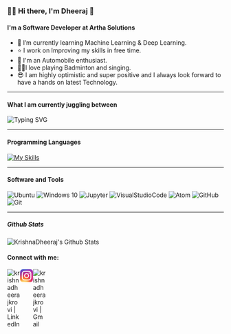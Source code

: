 ### 👨‍💻 Hi there, I'm Dheeraj 👋

#### I'm a Software Developer at Artha Solutions
- &#128214; I’m currently learning Machine Learning & Deep Learning.
- &#11088; I work on Improving my skills in free time.
- &#x1f697; I'm an Automobile enthusiast.
- &#127992;&#x1F3A4;I love playing Badminton and singing.
- &#128526; I am highly optimistic and super positive and I always look forward to have a hands on latest Technology.

---

#### What I am currently juggling between
<img src ="https://readme-typing-svg.herokuapp.com?font=TimesNewRoman&size=16&lines=Talend+Cloud+Administrator+Certification;Azure+Data+Engineer+Path;AWS+Machine+Learning+Practitioner" alt="Typing SVG" >

---

#### Programming Languages
[![My Skills](https://skillicons.dev/icons?i=python,js,java,cpp&perline=28)](https://skillicons.dev)

---

#### Software and Tools
![Ubuntu](https://img.shields.io/badge/Ubuntu-E95420?style=for-the-badge&logo=ubuntu&logoColor=white)
![Windows 10](https://img.shields.io/badge/Windows-0078D6?style=for-the-badge&logo=windows&logoColor=white)
![Jupyter](https://img.shields.io/badge/Jupyter-000000.svg?style=for-the-badge&color=orange&logo=jupyter&logoColor=white)
![VisualStudioCode](https://img.shields.io/badge/VisualStudioCode-0078d7.svg?style=for-the-badge&logo=visual-studio-code&logoColor=white)
![Atom](https://img.shields.io/badge/Atom-%2366595C.svg?style=for-the-badge&logo=atom&logoColor=white)
![GitHub](https://img.shields.io/badge/github-%23121011.svg?style=for-the-badge&logo=github&logoColor=white)
![Git](https://img.shields.io/badge/git-%23F05033.svg?style=for-the-badge&logo=git&logoColor=white)

---

##### Github Stats
  <img align="left" alt="KrishnaDheeraj's Github Stats" src="https://github-readme-stats-krishnadheerajkrovi.vercel.app/api?username=Krishnadheerajkrovi&show_icons=true&hide_border=true" />

<br>

#### Connect with me:
[<img align="left" alt="krishnadheerajkrovi | LinkedIn" width="30px" src="https://cdn.jsdelivr.net/npm/simple-icons@v3/icons/linkedin.svg" />][linkedin]
[<img align="left" alt="krishnadheerajkrovii | Instagram" width="30px" src="https://raw.githubusercontent.com/github/explore/06c46459e7947c8a25f72798af696d66e202ac39/topics/instagram/instagram.png" />][instagram]
[<img align="left" alt="krishnadheerajkrovi | Gmail" width="30px" src="https://cdn.jsdelivr.net/npm/simple-icons@v9/icons/gmail.svg" />][gmail]




  
[instagram]: https://www.instagram.com/krishnadheerajkrovii/
[linkedin]: https://www.linkedin.com/in/krishnadheerajkrovi/
[gmail]: mailto:krishnadheerajkrovi@gmail.com?subject=Hello%20Ileri,%20From%20Github

  
